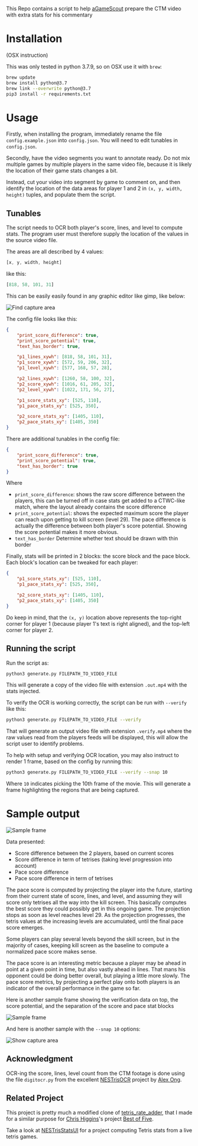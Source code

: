 This Repo contains a script to help [aGameScout](https://www.twitch.tv/agamescout) prepare the CTM video with extra stats for his commentary

# Installation

(OSX instruction)

This was only tested in python 3.7.9, so on OSX use it with `brew`:

```bash
brew update
brew install python@3.7
brew link --overwrite python@3.7
pip3 install -r requirements.txt
```

# Usage

Firstly, when installing the program, immediately rename the file `config.example.json` into `config.json`. You will need to edit tunables in `config.json`.

Secondly, have the video segments you want to annotate ready. Do not mix multiple games by multiple players in the same video file, because it is likely the location of their game stats changes a bit.

Instead, cut your video into segment by game to comment on, and then identify the location of the data areas for player 1 and 2 in `(x, y, width, height)` tuples, and populate them the script.

## Tunables

The script needs to OCR both player's score, lines, and level to compute stats. The program user must therefore supply the location of the values in the source video file.

The areas are all described by 4 values:
```javascript
[x, y, width, height]
```
like this:
```javascript
[818, 58, 101, 31]
```

This can be easily easily found in any graphic editor like gimp, like below:

![Find capture area](./finding_capture_area.jpg)

The config file looks like this:
```json
{
	"print_score_difference": true,
	"print_score_potential": true,
	"text_has_border": true,

	"p1_lines_xywh": [818, 58, 101, 31],
	"p1_score_xywh": [572, 59, 206, 32],
	"p1_level_xywh": [577, 168, 57, 28],

	"p2_lines_xywh": [1260, 58, 100, 32],
	"p2_score_xywh": [1016, 61, 205, 32],
	"p2_level_xywh": [1022, 171, 56, 27],

	"p1_score_stats_xy": [525, 110],
	"p1_pace_stats_xy": [525, 350],

	"p2_score_stats_xy": [1405, 110],
	"p2_pace_stats_xy": [1405, 350]
}
```


There are additional tunables in the config file:
```json
{
	"print_score_difference": true,
	"print_score_potential": true,
	"text_has_border": true
}
```

Where
* `print_score_difference`: shows the raw score difference between the players, this can be turned off in case stats get added to a CTWC-like match, where the layout already contains the score difference
* `print_score_potential`: shows the expected maximum score the player can reach upon getting to kill screen (level 29). The pace difference is actually the difference between both player's score potential. Showing the score potential makes it more obvious.
* `text_has_border` Determine whether text should be drawn with thin border

Finally, stats will be printed in 2 blocks: the score block and the pace block. Each block's location can be tweaked for each player:
```json
{
	"p1_score_stats_xy": [525, 110],
	"p1_pace_stats_xy": [525, 350],

	"p2_score_stats_xy": [1405, 110],
	"p2_pace_stats_xy": [1405, 350]
}
```

Do keep in mind, that the `(x, y)` location above represents the top-right corner for player 1 (because player 1's text is right aligned), and the top-left corner for player 2.


## Running the script

Run the script as:
```bash
python3 generate.py FILEPATH_TO_VIDEO_FILE
```

This will generate a copy of the video file with extension `.out.mp4` with the stats injected.

To verify the OCR is working correctly, the script can be run with `--verify` like this:
```bash
python3 generate.py FILEPATH_TO_VIDEO_FILE --verify
```

That will generate an output video file with extension `.verify.mp4` where the raw values read from the players feeds will be displayed, this will allow the script user to identify problems.

To help with setup and verifying OCR location, you may also instruct to render 1 frame, based on the config by running this:
```bash
python3 generate.py FILEPATH_TO_VIDEO_FILE --verify --snap 10
```

Where `10` indicates picking the 10th frame of the movie. This will generate a frame highlighting the regions that are being captured.


# Sample output

![Sample frame](./sample_frame.jpg)

Data presented:
* Score difference between the 2 players, based on current scores
* Score difference in term of tetrises (taking level progression into account)
* Pace score difference
* Pace score difference in term of tetrises

The pace score is computed by projecting the player into the future, starting from their current state of score, lines, and level, and assuming they will score only tetrises all the way into the kill screen. This basically computes the best score they could possibly get in this ongoing game. The projection stops as soon as level reaches level 29. As the projection progresses, the tetris values at the increasing levels are accumulated, until the final pace score emerges.

Some players can play several levels beyond the skill screen, but in the majority of cases, keeping kill screen as the baseline to compute a normalized pace score makes sense.

The pace score is an interesting metric because a player may be ahead in point at a given point in time, but also vastly ahead in lines. That mans his opponent could be doing better overall, but playing a little more slowly. The pace score metrics, by projecting a perfect play onto both players is an indicator of the overall performance in the game so far.

Here is another sample frame showing the verification data on top, the score potential, and the separation of the score and pace stat blocks

![Sample frame](./sample_frame_verify.jpg)

And here is another sample with the `--snap 10` options:

![Show capture area](./show_capture_area.jpg)



## Acknowledgment

OCR-ing the score, lines, level count from the CTM footage is done using the file `digitocr.py` from the excellent [NESTrisOCR](https://github.com/alex-ong/NESTrisOCR) project by [Alex Ong](https://github.com/alex-ong).


## Related Project

This project is pretty much a modified clone of [tetris_rate_adder](https://github.com/timotheeg/tetris_rate_adder), that I made for a similar purpose for [Chris Higgins](https://www.twitch.tv/higginspdx)'s project [Best of Five](https://www.kickstarter.com/projects/chrishiggins/best-of-five-the-classic-tetris-champions).

Take a look at [NESTrisStatsUI](https://github.com/timotheeg/NESTrisStatsUI) for a project computing Tetris stats from a live tetris games.

